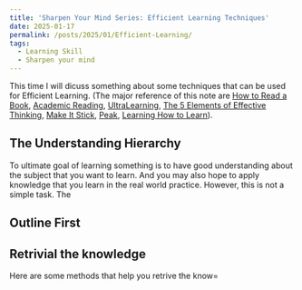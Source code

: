 ```yaml
---
title: 'Sharpen Your Mind Series: Efficient Learning Techniques'
date: 2025-01-17
permalink: /posts/2025/01/Efficient-Learning/
tags:
  - Learning Skill
  - Sharpen your mind
---
```



This time I will dicuss something about some techniques that can be used for Efficient Learning. (The major reference of this note are [How to Read a Book](https://www.amazon.com/How-Read-Book-Classic-Intelligent/dp/0671212095/ref=pd_scr_dp_alt_d_d_sccl_3_16/137-4184692-9519920?pd_rd_w=XpGOO&content-id=amzn1.sym.9fbdb2a5-260d-4914-88b2-e8fdbc5ad804&pf_rd_p=9fbdb2a5-260d-4914-88b2-e8fdbc5ad804&pf_rd_r=4TEZE1T33344XQT1ZCCX&pd_rd_wg=wBYWZ&pd_rd_r=335413b1-8fad-4d6b-83aa-9e5fc10fc685&pd_rd_i=0671212095&psc=1), [Academic Reading](https://www.amazon.com/Academic-Reading-8th-Kathleen-McWhorter/dp/0321865820/?_encoding=UTF8&pd_rd_w=4jnzi&content-id=amzn1.sym.bc3ba8d1-5076-4ab7-9ba8-a5c6211e002d&pf_rd_p=bc3ba8d1-5076-4ab7-9ba8-a5c6211e002d&pf_rd_r=137-4184692-9519920&pd_rd_wg=JRySp&pd_rd_r=dc47a1eb-97a1-4f55-ab51-3dfd02f1d446&ref_=aufs_ap_sc_dsk), [UltraLearning](https://www.amazon.com/Ultralearning-Scott-Young-audiobook/dp/B07ST3Z1Q6/ref=sr_1_1?crid=1AL9GCEQ24P3W&dib=eyJ2IjoiMSJ9.VM-rPG7e0RaHU4nP-vgg4tLcl9UzORLHCZvhIvA2v-K93NoKtP_KMaVQCYiVg5HeP6x7bIN5ikCMWlHZzft5uHSBu3GXbtW8w7jXtNbcLvOmLnWVIWNJm3irNSeo4s1fBxFGSxkldHd2WQUvzw_BeSfGLwQlKysCU5AewvnQ9LfbbXRUdN3WOjYzkwmVMMgeTw9HA0O_-b0He_gcGEu1Ew1w30qgiJMSnz_dY1YGwtE.ujJOHfL8hZEeJ1k7RBfPZFb-aeagWUVxr6VunBouf5A&dib_tag=se&keywords=Ultra+Learning&qid=1737107165&sprefix=ultra+learnin%2Caps%2C322&sr=8-1), [The 5 Elements of Effective Thinking](https://www.amazon.com/5-Elements-Effective-Thinking/dp/0691156662/ref=sr_1_1?crid=ZQR307Y114GQ&dib=eyJ2IjoiMSJ9.YV8c7D6hXelQvpd3X4fAnIYl1XipjJ6BwY82azltRTGd34TN1bqFpzlzxE-kaT7ryCezhGyxcol8vN8Kk8TROBK98DIqfvcC9_D0Wmn8WmN54Kx3wjeEYkVtTLuQmaLDQLTtmzi6aGY53qftllfmkO-CJDBJQiSrNcQ_xtoVokHGETPicETkuWJ1YsAMPNIqrMHx_GIxTVi6468jQO7-HyQxZWxfy47cuZLJ53d3TqU.aoR2tdPDBCQJty8w-qWIYM5bnsewWhH101heS2UVJgU&dib_tag=se&keywords=Five+elements+learning&qid=1737125726&s=books&sprefix=five+elements+learnin%2Cstripbooks%2C275&sr=1-1), [Make It Stick](https://www.amazon.com/Make-Stick-Science-Successful-Learning/dp/0674729013/ref=pd_sbs_d_sccl_2_11/137-4184692-9519920?pd_rd_w=Dt3g0&content-id=amzn1.sym.156274ff-6322-443d-8bbf-ab3ed87e382f&pf_rd_p=156274ff-6322-443d-8bbf-ab3ed87e382f&pf_rd_r=GCGPAG9MD75TVVT25FPX&pd_rd_wg=pCUoW&pd_rd_r=208fb95d-5acb-4f9d-8d74-d7952602c54e&pd_rd_i=0674729013&psc=1), [Peak](https://www.amazon.com/Peak-Secrets-New-Science-Expertise/dp/0544947223/ref=pd_scr_dp_alt_d_d_sccl_3_17/137-4184692-9519920?pd_rd_w=XpGOO&content-id=amzn1.sym.9fbdb2a5-260d-4914-88b2-e8fdbc5ad804&pf_rd_p=9fbdb2a5-260d-4914-88b2-e8fdbc5ad804&pf_rd_r=4TEZE1T33344XQT1ZCCX&pd_rd_wg=wBYWZ&pd_rd_r=335413b1-8fad-4d6b-83aa-9e5fc10fc685&pd_rd_i=0544947223&psc=1), [Learning How to Learn](https://www.amazon.com/Learning-How-Learn-Spending-Studying-ebook/dp/B077CRLW9Q/?_encoding=UTF8&pd_rd_w=VzWPb&content-id=amzn1.sym.bc3ba8d1-5076-4ab7-9ba8-a5c6211e002d&pf_rd_p=bc3ba8d1-5076-4ab7-9ba8-a5c6211e002d&pf_rd_r=137-4184692-9519920&pd_rd_wg=CBFmX&pd_rd_r=7c16a311-44f5-411a-94d0-12f3f5682339&ref_=aufs_ap_sc_dsk)).



## The Understanding Hierarchy

To ultimate goal of learning something is to have good understanding about the subject that you want to learn. And you may also hope to apply knowledge that you learn in the real world practice. However, this is not a simple task. The 


## Outline First


## Retrivial the knowledge

Here are some methods that help you retrive the know=

## 